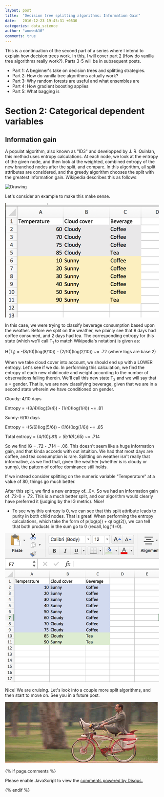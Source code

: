 ```yaml
---
layout: post
title:  "Decision tree splitting algorithms: Information Gain"
date:   2016-12-23 19:45:31 +0530
categories: data_science
author: "wnowak10"
comments: true
---
```


This is a continuation of the second part of a series where I intend to explain how decision trees work. In this, I will cover part 2 (How do vanilla tree algorithms really work?). Parts 3-5 will be in subsequent posts.

* Part 1: A beginner's take on decision trees and splitting strategies. 
* Part 2: How do vanilla tree algorithms actually work?
* Part 3: Why random forests are useful and what ensembles are
* Part 4: How gradient boosting applies
* Part 5: What bagging is

# Section 2: Categorical dependent variables

## Information gain

A populat algorithm, also known as "ID3" and developped by J. R. Quinlan, this method uses entropy calculations. At each node, we look at the entropy of the given node, and then look at the weighted, combined entropy of the new branched nodes after the split, and compare. In this algorithm, all split attributes are considered, and the greedy algorithm chooses the split with the greatest information gain. Wikipedia describes this as follows: 

<a>
	<img src="/images/decision_trees/IF.png" alt="Drawing" style="width: 350; height: 350"/>
</a>

Let's consider an example to make this make sense. 

<a>
	<img src="/images/decision_trees/cloud_sort.png" alt="Drawing" style="width: 350; height: 350"/>
</a>

In this case, we were trying to classify beverage consumption based upon the weather. Before we split on the weather, we plainly see that 8 days had coffee consumed, and 2 days had tea. The corresponding entropy for this state (which we'll call T<sub>1</sub> to match Wikipedia's notation) is given as:

H(T<sub>1</sub>) = -(8/10)(log(8/10)) - (2/10)(log(2/10)) ~= .72 (where logs are base 2)

When we take cloud cover into account, we should end up with a LOWER entropy. Let's see if we do. In performing this calculation, we find the entropy of each new child node and weight according to the number of observations falling therein. We'll call this new state T<sub>2</sub> and we will say that a = gender. That is, we are now classifying beverage, given that we are in a second state wherein we have conditioned on gender. 

Cloudy: 4/10 days

Entropy = -(3/4)(log(3/4)) - (1/4)(log(1/4)) ~= .81

Sunny: 6/10 days

Entropy = -(5/6)(log(5/6)) - (1/6)(log(1/6)) ~= .65

Total entropy = (4/10)*(.81) + (6/10)*(.65) ~= .714


So we find IG = .72 - .714 = .06. This doesn't seem like a huge information gain, and that kinda accords with out intuition. We had that most days are coffee, and tea consumption is rare. Splitting on weather isn't really that informative, as we find that, given the weather (whether is is cloudy or sunny), the pattern of coffee dominance still holds.

If we instead consider splitting on the numeric variable "Temperature" at a value of 80, things go much better.

After this split, we find a new entropy of...0*. So we had an information gain of .72-0 = .72. This is a much better split, and our algorithm would clearly have preferred it (judging by the IG metric). Nice!


* To see why this entropy is 0, we can see that this split attribute leads to purity in both child nodes. That is great! When performing the entropy calculations, which take the form of p(log(p)) + q(log(2)), we can tell that both products in the sum go to 0 (recall, log(1)=0).

<a>
	<img src="/images/decision_trees/classified_coffee.png" alt="Drawing" style="width: 350; height: 350"/>
</a>

Nice! We are cruising. Let's look into a couple more split algorithms, and then start to move on. See you in a future post.

<a>
	<img src="/images/peewee.gif" alt="Drawing" style="width: 350; height: 350"/>
</a>

{% if page.comments %}

<div id="disqus_thread"></div>
<script>

/**
*  RECOMMENDED CONFIGURATION VARIABLES: EDIT AND UNCOMMENT THE SECTION BELOW TO INSERT DYNAMIC VALUES FROM YOUR PLATFORM OR CMS.
*  LEARN WHY DEFINING THESE VARIABLES IS IMPORTANT: https://disqus.com/admin/universalcode/#configuration-variables*/
/*
var disqus_config = function () {
this.page.url = PAGE_URL;  // Replace PAGE_URL with your page's canonical URL variable
this.page.identifier = PAGE_IDENTIFIER; // Replace PAGE_IDENTIFIER with your page's unique identifier variable
};
*/
(function() { // DON'T EDIT BELOW THIS LINE
var d = document, s = d.createElement('script');
s.src = '//wnowak10-github-io.disqus.com/embed.js';
s.setAttribute('data-timestamp', +new Date());
(d.head || d.body).appendChild(s);
})();
</script>
<noscript>Please enable JavaScript to view the <a href="https://disqus.com/?ref_noscript">comments powered by Disqus.</a></noscript>

{% endif %}